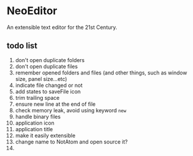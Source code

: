 # NeoEditor

An extensible text editor for the 21st Century.


## todo list

1. don't open duplicate folders
2. don't open duplicate files
5. remember opened folders and files (and other things, such as window size, panel size...etc)
7. indicate file changed or not
8. add states to saveFile icon
9. trim trailing space
10. ensure new line at the end of file
11. check memory leak, avoid using keyword `new`
12. handle binary files
20. application icon
21. application title
23. make it easily extensible
24. change name to NotAtom and open source it?
25. 
